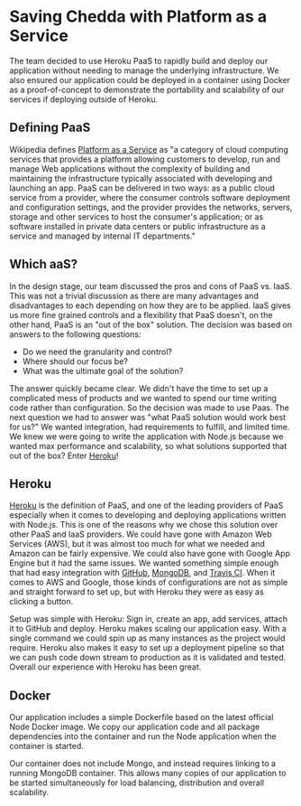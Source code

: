 # Saving Chedda with Platform as a Service

The team decided to use Heroku PaaS to rapidly build and deploy our application without needing to manage the underlying infrastructure.  We also ensured our application could be deployed in a container using Docker as a proof-of-concept to demonstrate the portability and scalability of our services if deploying outside of Heroku.

## Defining PaaS

Wikipedia defines [Platform as a Service](https://en.wikipedia.org/wiki/Platform_as_a_service) as "a category of cloud computing services that provides a platform allowing customers to develop, run and manage Web applications without the complexity of building and maintaining the infrastructure typically associated with developing and launching an app. PaaS can be delivered in two ways: as a public cloud service from a provider, where the consumer controls software deployment and configuration settings, and the provider provides the networks, servers, storage and other services to host the consumer's application; or as software installed in private data centers or public infrastructure as a service and managed by internal IT departments."

## Which aaS?

In the design stage, our team discussed the pros and cons of PaaS vs. IaaS. This was not a trivial discussion as there are many advantages and disadvantages to each depending on how they are to be applied. IaaS gives us more fine grained controls and a flexibility that PaaS doesn't, on the other hand, PaaS is an "out of the box" solution. The decision was based on answers to the following questions:

* Do we need the granularity and control?
* Where should our focus be?
* What was the ultimate goal of the solution?

The answer quickly became clear. We didn't have the time to set up a complicated mess of products and we wanted to spend our time writing code rather than configuration. So the decision was made to use Paas. The next question we had to answer was "what PaaS solution would work best for us?" We wanted integration, had requirements to fulfill, and limited time. We knew we were going to write the application with Node.js because we wanted max performance and scalability, so what solutions supported that out of the box? Enter [Heroku](https://www.heroku.com/)!

## Heroku

[Heroku](https://www.heroku.com/) is the definition of PaaS, and one of the leading providers of PaaS especially when it comes to developing and deploying applications written with Node.js. This is one of the reasons why we chose this solution over other PaaS and IaaS providers. We could have gone with Amazon Web Services (AWS), but it was almost too much for what we needed and Amazon can be fairly expensive.  We could also have gone with Google App Engine but it had the same issues.  We wanted something simple enough that had easy integration with [GitHub](https://github.com/TeraLogics/TotalBriecall/blob/master/docs/Tools.md#github), [MongoDB](https://github.com/TeraLogics/TotalBriecall/blob/master/docs/Backend-Technologies.md#mongodb-open-source), and [Travis CI](https://github.com/TeraLogics/TotalBriecall/blob/master/docs/Backend-Technologies.md#travis-ci-open-source-hosted). When it comes to AWS and Google, those kinds of configurations are not as simple and straight forward to set up, but with Heroku they were as easy as clicking a button.

Setup was simple with Heroku: Sign in, create an app, add services, attach it to GitHub and deploy. Heroku makes scaling our application easy. With a single command we could spin up as many instances as the project would require. Heroku also makes it easy to set up a deployment pipeline so that we can push code down stream to production as it is validated and tested. Overall our experience with Heroku has been great.

## Docker

Our application includes a simple Dockerfile based on the latest official Node Docker image.  We copy our application code and all package dependencies into the container and run the Node application when the container is started.
   
Our container does not include Mongo, and instead requires linking to a running MongoDB container.  This allows many copies of our application to be started simultaneously for load balancing, distribution and overall scalability.  
